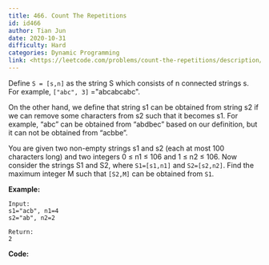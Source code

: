 ```yaml
---
title: 466. Count The Repetitions
id: id466
author: Tian Jun
date: 2020-10-31
difficulty: Hard
categories: Dynamic Programming
link: <https://leetcode.com/problems/count-the-repetitions/description/>
---
```


Define `S = [s,n]` as the string S which consists of n connected strings s.
For example, `["abc", 3]` ="abcabcabc".

On the other hand, we define that string s1 can be obtained from string s2 if
we can remove some characters from s2 such that it becomes s1. For example,
“abc” can be obtained from “abdbec” based on our definition, but it can not be
obtained from “acbbe”.

You are given two non-empty strings s1 and s2 (each at most 100 characters
long) and two integers 0 ≤ n1 ≤ 106 and 1 ≤ n2 ≤ 106. Now consider the strings
S1 and S2, where `S1=[s1,n1]` and `S2=[s2,n2]`. Find the maximum integer M
such that `[S2,M]` can be obtained from `S1`.

**Example:**
            Input:    s1="acb", n1=4    s2="ab", n2=2        Return:    2    


**Code:**
